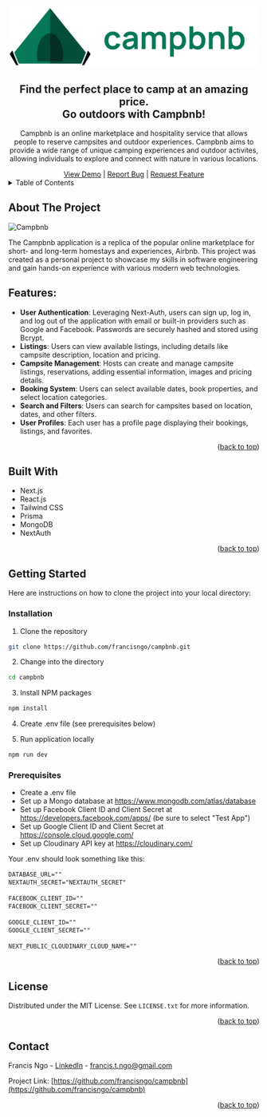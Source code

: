 <a name="readme-top"></a>

<!-- PROJECT LOGO -->
<br />
<div align="center">
    <a href="https://campbnb.vercel.app">
        <img src="public/images/logo.png" alt="Logo" width="500" />
    </a>
    <h2 align="center">
        <div>Find the perfect place to camp at an amazing price.</div>
        <div>Go outdoors with Campbnb!</div>
    </h2>
    <p align="center">
        Campbnb is an online marketplace and hospitality service that allows people to reserve campsites and outdoor experiences. Campbnb aims to provide a wide range of unique camping experiences and outdoor activites, allowing individuals to explore and connect with nature in various locations. 
    </p>
    <a href="https://campbnb.vercel.app">View Demo</a>
    |
    <a href="https://github.com/francisngo/campbnb/issues">Report Bug</a>
    |
    <a href="https://github.com/francisngo/campbnb/issues">Request Feature</a>
</div>

<!-- TABLE OF CONTENTS -->
<details>
  <summary>Table of Contents</summary>
  <ol>
    <li>
      <a href="#about-the-project">About The Project</a>
      <ul>
        <li><a href="#features">Features</a></li>
        <li><a href="#built-with">Built With</a></li>
      </ul>
    </li>
    <li>
      <a href="#getting-started">Getting Started</a>
      <ul>
        <li><a href="#prerequisites">Prerequisites</a></li>
        <li><a href="#installation">Installation</a></li>
      </ul>
    </li>
    <li><a href="#license">License</a></li>
    <li><a href="#contact">Contact</a></li>
  </ol>
</details>

<!-- ABOUT THE PROJECT -->
## About The Project

![Campbnb](public/images/screenshot.png)

The Campbnb application is a replica of the popular online marketplace for short- and long-term homestays and experiences, Airbnb. This project was created as a personal project to showcase my skills in software engineering and gain hands-on experience with various modern web technologies. 

## Features: 
* **User Authentication**: Leveraging Next-Auth, users can sign up, log in, and log out of the application with email or built-in providers such as Google and Facebook. Passwords are securely hashed and stored using Bcrypt. 
* **Listings**: Users can view available listings, including details like campsite description, location and pricing. 
* **Campsite Management**: Hosts can create and manage campsite listings, reservations, adding essential information, images and pricing details. 
* **Booking System**: Users can select available dates, book properties, and select location categories.
* **Search and Filters**: Users can search for campsites based on location, dates, and other filters. 
* **User Profiles**: Each user has a profile page displaying their bookings, listings, and favorites. 

<p align="right">(<a href="#readme-top">back to top</a>)</p>

## Built With

* Next.js
* React.js
* Tailwind CSS
* Prisma
* MongoDB
* NextAuth

<p align="right">(<a href="#readme-top">back to top</a>)</p>

<!-- GETTING STARTED -->
## Getting Started

Here are instructions on how to clone the project into your local directory:

### Installation
1. Clone the repository

```sh
git clone https://github.com/francisngo/campbnb.git
```

2. Change into the directory 
```sh
cd campbnb
```

3. Install NPM packages
```sh
npm install
```

4. Create .env file (see prerequisites below)

5. Run application locally
```sh
npm run dev
```

### Prerequisites
* Create a .env file
* Set up a Mongo database at https://www.mongodb.com/atlas/database
* Set up Facebook Client ID and Client Secret at https://developers.facebook.com/apps/ (be sure to select "Test App")
* Set up Google Client ID and Client Secret at https://console.cloud.google.com/
* Set up Cloudinary API key at  https://cloudinary.com/

Your .env should look something like this:
```
DATABASE_URL=""
NEXTAUTH_SECRET="NEXTAUTH_SECRET"

FACEBOOK_CLIENT_ID=""
FACEBOOK_CLIENT_SECRET=""

GOOGLE_CLIENT_ID=""
GOOGLE_CLIENT_SECRET=""

NEXT_PUBLIC_CLOUDINARY_CLOUD_NAME=""
```

<p align="right">(<a href="#readme-top">back to top</a>)</p>


<!-- LICENSE -->
## License

Distributed under the MIT License. See `LICENSE.txt` for more information.

<p align="right">(<a href="#readme-top">back to top</a>)</p>



<!-- CONTACT -->
## Contact

Francis Ngo - [LinkedIn](https://linkedin.com/in/francisngo) - francis.t.ngo@gmail.com

Project Link: [https://github.com/francisngo/campbnb](https://github.com/francisngo/campbnb)

<p align="right">(<a href="#readme-top">back to top</a>)</p>
